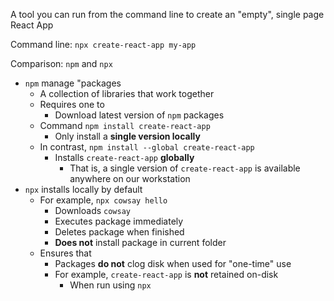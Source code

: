 A tool you can run from the command line to create an "empty", single page React App

Command line: `npx create-react-app my-app`

Comparison: `npm` and `npx`
- `npm` manage "packages
	- A collection of libraries that work together
	- Requires one to
		- Download latest version of `npm` packages
	- Command `npm install create-react-app`
		- Only install a **single version locally**
	- In contrast, `npm install --global create-react-app`
		- Installs `create-react-app` **globally**
			- That is, a single version of `create-react-app` is available anywhere on our workstation
- `npx` installs locally by default
	- For example, `npx cowsay hello`
		- Downloads `cowsay`
		- Executes package immediately
		- Deletes package when finished
		- **Does not** install package in current folder
	- Ensures that 
		- Packages **do not** clog disk when used for "one-time" use
		- For example, `create-react-app` is **not** retained on-disk
			- When run using `npx`



